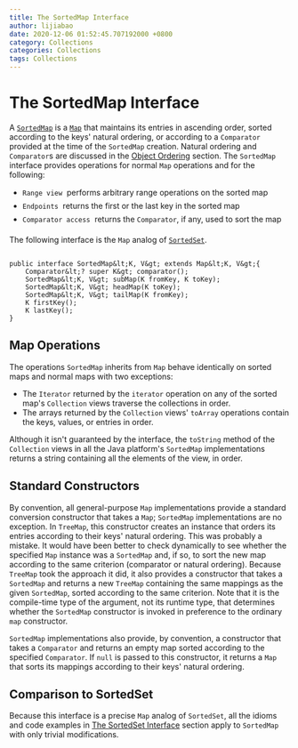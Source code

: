 ```yaml
---
title: The SortedMap Interface
author: lijiabao
date: 2020-12-06 01:52:45.707192000 +0800
category: Collections
categories: Collections
tags: Collections
---
```


# The SortedMap Interface

A 
[`SortedMap`](https://docs.oracle.com/javase/8/docs/api/java/util/SortedMap.html) is a 
[`Map`](https://docs.oracle.com/javase/8/docs/api/java/util/Map.html) that maintains its entries in ascending order, sorted according to the keys' natural ordering, or according to a `Comparator` provided at the time of the `SortedMap` creation. Natural ordering and `Comparator`s are discussed in the 
[Object Ordering](order.html) section. The `SortedMap` interface provides operations for normal `Map` operations and for the following:

- `Range view` &#151; performs arbitrary range operations on the sorted map
- `Endpoints` &#151; returns the first or the last key in the sorted map
- `Comparator access` &#151; returns the `Comparator`, if any, used to sort the map

The following interface is the `Map` analog of 
[`SortedSet`](https://docs.oracle.com/javase/8/docs/api/java/util/SortedSet.html).

```

public interface SortedMap&lt;K, V&gt; extends Map&lt;K, V&gt;{
    Comparator&lt;? super K&gt; comparator();
    SortedMap&lt;K, V&gt; subMap(K fromKey, K toKey);
    SortedMap&lt;K, V&gt; headMap(K toKey);
    SortedMap&lt;K, V&gt; tailMap(K fromKey);
    K firstKey();
    K lastKey();
}

```

## Map Operations

The operations `SortedMap` inherits from `Map` behave identically on sorted maps and normal maps with two exceptions:

- The `Iterator` returned by the `iterator` operation on any of the sorted map's `Collection` views traverse the collections in order.
- The arrays returned by the `Collection` views' `toArray` operations contain the keys, values, or entries in order.

Although it isn't guaranteed by the interface, the `toString` method of the `Collection` views in all the Java platform's `SortedMap` implementations returns a string containing all the elements of the view, in order.

## Standard Constructors

By convention, all general-purpose `Map` implementations provide a standard conversion constructor that takes a `Map`; `SortedMap` implementations are no exception. In `TreeMap`, this constructor creates an instance that orders its entries according to their keys' natural ordering. This was probably a mistake. It would have been better to check dynamically to see whether the specified `Map` instance was a `SortedMap` and, if so, to sort the new map according to the same criterion (comparator or natural ordering). Because `TreeMap` took the approach it did, it also provides a constructor that takes a `SortedMap` and returns a new `TreeMap` containing the same mappings as the given `SortedMap`, sorted according to the same criterion. Note that it is the compile-time type of the argument, not its runtime type, that determines whether the `SortedMap` constructor is invoked in preference to the ordinary `map` constructor.

`SortedMap` implementations also provide, by convention, a constructor that takes a `Comparator` and returns an empty map sorted according to the specified `Comparator`. If `null` is passed to this constructor, it returns a `Map` that sorts its mappings according to their keys' natural ordering.

## Comparison to SortedSet

Because this interface is a precise `Map` analog of `SortedSet`, all the idioms and code examples in 
[The SortedSet Interface](sorted-set.html) section apply to `SortedMap` with only trivial modifications.
